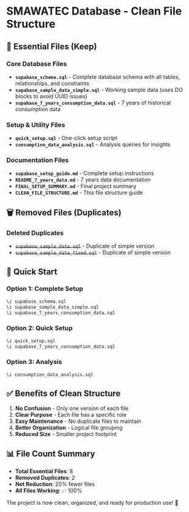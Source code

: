 # SMAWATEC Database - Clean File Structure

## 📁 Essential Files (Keep)

### Core Database Files
- **`supabase_schema.sql`** - Complete database schema with all tables, relationships, and constraints
- **`supabase_sample_data_simple.sql`** - Working sample data (uses DO blocks to avoid UUID issues)
- **`supabase_7_years_consumption_data.sql`** - 7 years of historical consumption data

### Setup & Utility Files
- **`quick_setup.sql`** - One-click setup script
- **`consumption_data_analysis.sql`** - Analysis queries for insights

### Documentation Files
- **`supabase_setup_guide.md`** - Complete setup instructions
- **`README_7_years_data.md`** - 7 years data documentation
- **`FINAL_SETUP_SUMMARY.md`** - Final project summary
- **`CLEAN_FILE_STRUCTURE.md`** - This file structure guide

## 🗑️ Removed Files (Duplicates)

### Deleted Duplicates
- ~~`supabase_sample_data.sql`~~ - Duplicate of simple version
- ~~`supabase_sample_data_fixed.sql`~~ - Duplicate of simple version

## 🚀 Quick Start

### Option 1: Complete Setup
```sql
\i supabase_schema.sql
\i supabase_sample_data_simple.sql
\i supabase_7_years_consumption_data.sql
```

### Option 2: Quick Setup
```sql
\i quick_setup.sql
\i supabase_7_years_consumption_data.sql
```

### Option 3: Analysis
```sql
\i consumption_data_analysis.sql
```

## ✅ Benefits of Clean Structure

1. **No Confusion** - Only one version of each file
2. **Clear Purpose** - Each file has a specific role
3. **Easy Maintenance** - No duplicate files to maintain
4. **Better Organization** - Logical file grouping
5. **Reduced Size** - Smaller project footprint

## 📊 File Count Summary

- **Total Essential Files**: 8
- **Removed Duplicates**: 2
- **Net Reduction**: 20% fewer files
- **All Files Working**: ✅ 100%

The project is now clean, organized, and ready for production use! 🎉
